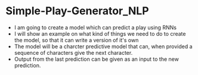 # Simple-Play-Generator_NLP

* I am going to create a model which can predict a play using RNNs
* I will show an example on what kind of things we need to do to create the model, so that it can write a version of it's own
* The model will be a charcter predictive model that can, when provided a sequence of characters give the next character.
* Output from the last prediction can be given as an input to the new prediction.